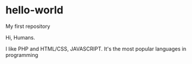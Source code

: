 # hello-world
My first repository

Hi, Humans.

I like PHP and HTML/CSS, JAVASCRIPT. It's the most popular languages in programming
